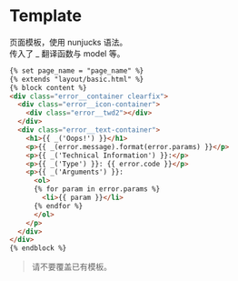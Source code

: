 # Template

页面模板，使用 nunjucks 语法。  
传入了 _ 翻译函数与 model 等。

```html
{% set page_name = "page_name" %}
{% extends "layout/basic.html" %}
{% block content %}
<div class="error__container clearfix">
  <div class="error__icon-container">
    <div class="error__twd2"></div>
  </div>
  <div class="error__text-container">
    <h1>{{ _('Oops!') }}</h1>
    <p>{{ _(error.message).format(error.params) }}</p>
    <p>{{ _('Technical Information') }}:</p>
    <p>{{ _('Type') }}: {{ error.code }}</p>
    <p>{{ _('Arguments') }}:
      <ol>
      {% for param in error.params %}
        <li>{{ param }}</li>
      {% endfor %}
      </ol>
    </p>
  </div>
</div>
{% endblock %}
```

<blockquote class="note">请不要覆盖已有模板。</blockquote>